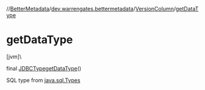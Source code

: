 //[BetterMetadata](../../../index.md)/[dev.warrengates.bettermetadata](../index.md)/[VersionColumn](index.md)/[getDataType](get-data-type.md)

# getDataType

[jvm]\

final [JDBCType](https://docs.oracle.com/javase/8/docs/api/java/sql/JDBCType.html)[getDataType](get-data-type.md)()

SQL type from [java.sql.Types](https://docs.oracle.com/javase/8/docs/api/java/sql/Types.html)
